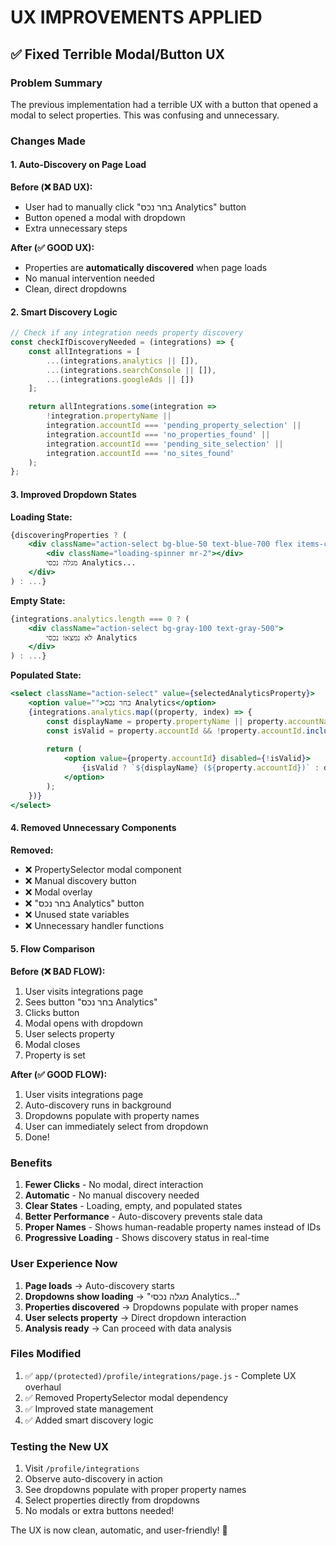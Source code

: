 # UX IMPROVEMENTS APPLIED

## ✅ Fixed Terrible Modal/Button UX

### Problem Summary
The previous implementation had a terrible UX with a button that opened a modal to select properties. This was confusing and unnecessary.

### Changes Made

#### 1. **Auto-Discovery on Page Load**

**Before (❌ BAD UX):**
- User had to manually click "בחר נכס Analytics" button
- Button opened a modal with dropdown
- Extra unnecessary steps

**After (✅ GOOD UX):**
- Properties are **automatically discovered** when page loads
- No manual intervention needed
- Clean, direct dropdowns

#### 2. **Smart Discovery Logic**

```javascript
// Check if any integration needs property discovery
const checkIfDiscoveryNeeded = (integrations) => {
    const allIntegrations = [
        ...(integrations.analytics || []),
        ...(integrations.searchConsole || []),
        ...(integrations.googleAds || [])
    ];

    return allIntegrations.some(integration => 
        !integration.propertyName || 
        integration.accountId === 'pending_property_selection' ||
        integration.accountId === 'no_properties_found' ||
        integration.accountId === 'pending_site_selection' ||
        integration.accountId === 'no_sites_found'
    );
};
```

#### 3. **Improved Dropdown States**

**Loading State:**
```jsx
{discoveringProperties ? (
    <div className="action-select bg-blue-50 text-blue-700 flex items-center">
        <div className="loading-spinner mr-2"></div>
        מגלה נכסי Analytics...
    </div>
) : ...}
```

**Empty State:**
```jsx
{integrations.analytics.length === 0 ? (
    <div className="action-select bg-gray-100 text-gray-500">
        לא נמצאו נכסי Analytics
    </div>
) : ...}
```

**Populated State:**
```jsx
<select className="action-select" value={selectedAnalyticsProperty}>
    <option value="">בחר נכס Analytics</option>
    {integrations.analytics.map((property, index) => {
        const displayName = property.propertyName || property.accountName || `נכס ${index + 1}`;
        const isValid = property.accountId && !property.accountId.includes('pending');
        
        return (
            <option value={property.accountId} disabled={!isValid}>
                {isValid ? `${displayName} (${property.accountId})` : displayName}
            </option>
        );
    })}
</select>
```

#### 4. **Removed Unnecessary Components**

**Removed:**
- ❌ PropertySelector modal component
- ❌ Manual discovery button  
- ❌ Modal overlay
- ❌ "בחר נכס Analytics" button
- ❌ Unused state variables
- ❌ Unnecessary handler functions

#### 5. **Flow Comparison**

**Before (❌ BAD FLOW):**
1. User visits integrations page
2. Sees button "בחר נכס Analytics"
3. Clicks button
4. Modal opens with dropdown
5. User selects property
6. Modal closes
7. Property is set

**After (✅ GOOD FLOW):**
1. User visits integrations page
2. Auto-discovery runs in background
3. Dropdowns populate with property names
4. User can immediately select from dropdown
5. Done!

### Benefits

1. **Fewer Clicks** - No modal, direct interaction
2. **Automatic** - No manual discovery needed
3. **Clear States** - Loading, empty, and populated states
4. **Better Performance** - Auto-discovery prevents stale data
5. **Proper Names** - Shows human-readable property names instead of IDs
6. **Progressive Loading** - Shows discovery status in real-time

### User Experience Now

1. **Page loads** → Auto-discovery starts
2. **Dropdowns show loading** → "מגלה נכסי Analytics..."
3. **Properties discovered** → Dropdowns populate with proper names
4. **User selects property** → Direct dropdown interaction
5. **Analysis ready** → Can proceed with data analysis

### Files Modified

1. ✅ `app/(protected)/profile/integrations/page.js` - Complete UX overhaul
2. ✅ Removed PropertySelector modal dependency
3. ✅ Improved state management
4. ✅ Added smart discovery logic

### Testing the New UX

1. Visit `/profile/integrations`
2. Observe auto-discovery in action
3. See dropdowns populate with proper property names
4. Select properties directly from dropdowns
5. No modals or extra buttons needed!

The UX is now clean, automatic, and user-friendly! 🎉 
